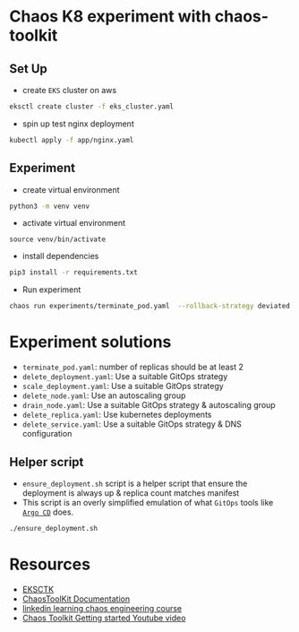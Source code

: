 # Chaos K8 experiment with chaos-toolkit
## Set Up
* create `EKS` cluster on aws
```bash
eksctl create cluster -f eks_cluster.yaml
```
* spin up test nginx deployment
```bash
kubectl apply -f app/nginx.yaml
```
## Experiment
* create virtual environment
```bash
python3 -m venv venv
```
* activate virtual environment
```
source venv/bin/activate
```
* install dependencies
```bash
pip3 install -r requirements.txt
```
* Run experiment
```bash
chaos run experiments/terminate_pod.yaml  --rollback-strategy deviated
```

# Experiment solutions
* `terminate_pod.yaml`: number of replicas should be at least 2
* `delete_deployment.yaml`: Use a suitable GitOps strategy
* `scale_deployment.yaml`: Use a suitable GitOps strategy
* `delete_node.yaml`: Use an autoscaling group
* `drain_node.yaml`: Use a suitable GitOps strategy & autoscaling group
* `delete_replica.yaml`: Use kubernetes deployments
* `delete_service.yaml`: Use a suitable GitOps strategy & DNS configuration

## Helper script
* `ensure_deployment.sh` script is a helper script that ensure the deployment is always up & replica count matches manifest
* This script is an overly simplified emulation of what `GitOps` tools like [`Argo CD`](https://github.com/argoproj/argo-cd) does.
```bash
./ensure_deployment.sh
```

# Resources
* [EKSCTK](https://eksctl.io)
* [ChaosToolKit Documentation](https://chaostoolkit.org/reference/usage/cli/)
* [linkedin learning chaos engineering course](https://www.linkedin.com/learning/devops-foundations-chaos-engineering/organized-chaos?autoplay=true&u=2146476)
* [Chaos Toolkit Getting started Youtube video](https://www.youtube.com/watch?v=XZ_1ZqyOCdE&t=946s)

